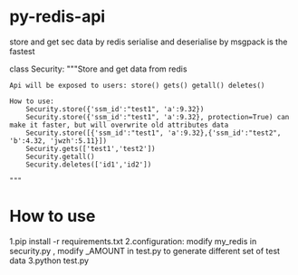 # py-redis-api
store and get sec data by redis
serialise and deserialise by msgpack is the fastest


class Security:
    """Store and get data from redis

    Api will be exposed to users: store() gets() getall() deletes()

    How to use:
        Security.store({'ssm_id':"test1", 'a':9.32})
        Security.store({'ssm_id':"test1", 'a':9.32}, protection=True) can make it faster, but will overwrite old attributes data
        Security.store([{'ssm_id':"test1", 'a':9.32},{'ssm_id':"test2", 'b':4.32, 'jwzh':5.11}])
        Security.gets(['test1','test2'])
        Security.getall()
        Security.deletes(['id1','id2'])

    """




# How to use
 1.pip install -r requirements.txt
 2.configuration:  modify my_redis in security.py ,  modify _AMOUNT in test.py to generate different set of test data
 3.python test.py



